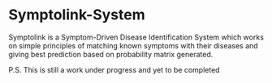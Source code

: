 # Symptolink-System  

Symptolink is a Symptom-Driven Disease Identification System which works on simple principles of matching known symptoms with their diseases and giving best prediction based on probability matrix generated.  

P.S. This is still a work under progress and yet to be completed
